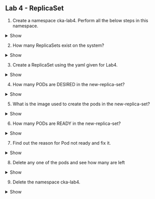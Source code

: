 ## Lab 4 - ReplicaSet


1. Create a namespace cka-lab4. Perform all the below steps in this namespace.

  <details><summary>Show</summary>
<p>

```bash
k create ns cka-lab4

```
</p>
</details>

2. How many ReplicaSets exist on the system?

  <details><summary>Show</summary>
<p>

```bash
k get rs -A
```
</p>
</details>

3. Create a ReplicaSet using the yaml given for Lab4.

  <details><summary>Show</summary>
<p>

```bash
kubectl apply -f Lab4_ReplicaSet.yaml
```
</p>
</details>

4. How many PODs are DESIRED in the new-replica-set?

  <details><summary>Show</summary>
<p>

```bash
kubectl get pods 
``` 
and check the Pods relevant to ReplicaSet
or 
```bash
kubectl get replicaset
```    
and check the output
</p>
</details>

5. What is the image used to create the pods in the new-replica-set?
  <details><summary>Show</summary>
<p>

```bash
kubectl describe replicaset new-rs
```
</p>
</details>

6. How many PODs are READY in the new-replica-set?
  <details><summary>Show</summary>
<p>

```bash
kubectl get replicaset 
```
</p>
</details>

7. Find out the reason for Pod not ready and fix it.
  <details><summary>Show</summary>
<p>

```bash
Image does not exists. use image busybox or busybox:1.28.4
```
</p>
</details>

8. Delete any one of the pods and see how many are left 
  <details><summary>Show</summary>
<p>

```bash
kubectl delete pod <podname>

A new pod will be immediately created and the number will remain the same as desired by ReplicaSet
```
</p>
</details>

9.  Delete the namespace cka-lab4.
  <details><summary>Show</summary>
<p>

```bash
k delete ns cka-lab4
```
</p>
</details>


